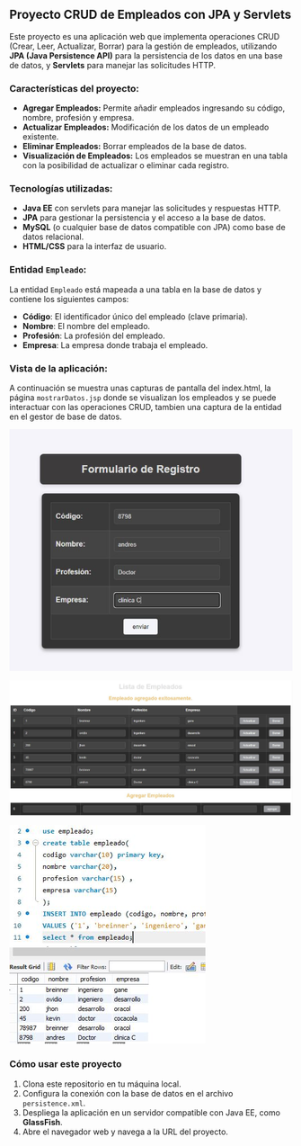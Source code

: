 ## Proyecto CRUD de Empleados con JPA y Servlets

Este proyecto es una aplicación web que implementa operaciones CRUD (Crear, Leer, Actualizar, Borrar) para la gestión de empleados, utilizando **JPA (Java Persistence API)**
para la persistencia de los datos en una base de datos, y **Servlets** para manejar las solicitudes HTTP.

### Características del proyecto:

- **Agregar Empleados:** Permite añadir empleados ingresando su código, nombre, profesión y empresa.
- **Actualizar Empleados:** Modificación de los datos de un empleado existente.
- **Eliminar Empleados:** Borrar empleados de la base de datos.
- **Visualización de Empleados:** Los empleados se muestran en una tabla con la posibilidad de actualizar o eliminar cada registro.

### Tecnologías utilizadas:

- **Java EE** con servlets para manejar las solicitudes y respuestas HTTP.
- **JPA** para gestionar la persistencia y el acceso a la base de datos.
- **MySQL** (o cualquier base de datos compatible con JPA) como base de datos relacional.
- **HTML/CSS** para la interfaz de usuario.

### Entidad `Empleado`:

La entidad `Empleado` está mapeada a una tabla en la base de datos y contiene los siguientes campos:
- **Código**: El identificador único del empleado (clave primaria).
- **Nombre**: El nombre del empleado.
- **Profesión**: La profesión del empleado.
- **Empresa**: La empresa donde trabaja el empleado.

### Vista de la aplicación:

A continuación se muestra unas capturas de pantalla del index.html,  la página `mostrarDatos.jsp` donde se visualizan los empleados y se puede interactuar con las operaciones CRUD,  tambien una captura de  la entidad en el gestor de base de datos. 

![Captura de pantalla de mostrarDatos.jsp](img/Captura.JPG)

![Captura de pantalla de mostrarDatos.jsp](img/Captura2.JPG)

![Captura de pantalla de mostrarDatos.jsp](img/basededatos.JPG)

### Cómo usar este proyecto

1. Clona este repositorio en tu máquina local.
2. Configura la conexión con la base de datos en el archivo `persistence.xml`.
3. Despliega la aplicación en un servidor compatible con Java EE, como **GlassFish**.
4. Abre el navegador web y navega a la URL del proyecto.
